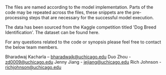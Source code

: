 The files are named according to the model implementation. Parts of the code may be repeated across the files, these snippets are the pre-processing steps that are necessary for the successful model execution. 

The data has been sourced from the Kaggle competition titled 'Dog Breed Identification'. The dataset can be found here. 

For any questions related to the code or synopsis please feel free to contact the below team members.

Bharadwaj Kacharla – bharadwajk@uchicago.edu
Duo Zhou - zd0009@uchicago.edu
Jenny Jiang - jejiang@uchicago.edu 
Rich Johnson - richjohnson@uchicago.edu 
